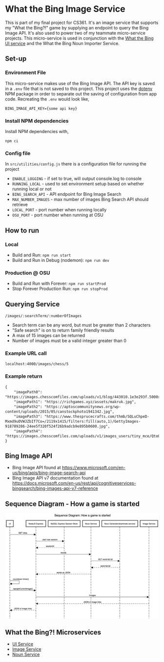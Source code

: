 # What the Bing Image Service
This is part of my final project for CS361.  It's an image service that supports my
"What the Bing?!" game by supplying an endpoint to query the Bing Image API.  It's also used
to power two of my teammate micro-service projects.  This micro-service is used in
conjunction with the [What the Bing UI service](https://github.com/AnnawanDev/What-the-Bing-UI-service) and the What the Bing Noun Importer Service.


## Set-up
### Environment File
This micro-service makes use of the Bing Image API.  The API key is saved in a
`.env` file that is not saved to this project.  This project uses the [dotenv](https://www.npmjs.com/package/dotenv) NPM package in order to separate out the saving of configuration from app code. Recreating the `.env` would look like,

```
BING_IMAGE_API_KEY={some api key}
```

### Install NPM dependencies
Install NPM dependencies with,
```
npm ci
```

### Config file
In `src/utilities/config.js` there is a configuration file for running the project
* `ENABLE_LOGGING` - if set to true, will output console.log to console
* `RUNNING_LOCAL` - used to set environment setup based on whether running local or not
* `BING_SEARCH_API` - API endpoint for Bing Image Search
* `MAX_NUMBER_IMAGES` - max number of images Bing Search API should retrieve
* `LOCAL_PORT` - port number when running locally
* `OSU_PORT` - port number when running at OSU


## How to run
### Local
* Build and Run: `npm run start`
* Build and Run in Debug (nodemon): `npm run dev`

### Production @ OSU
* Build and Run with Forever: `npm run startProd`
* Stop Forever Production Run: `npm run stopProd`


## Querying Service
```
/images/:searchTerm/:numberOfImages
```
* Search term can be any word, but must be greater than 2 characters
* "Safe search" is on to return family friendly results
* A max of 15 images can be returned
* Number of images must be a valid integer greater than 0

### Example URL call
```
localhost:4000/images/chess/5
```

### Example return
```
{
    "imagePath0": "https://images.chesscomfiles.com/uploads/v1/blog/443010.1e3e293f.5000x5000o.2f38f3b00ff6.jpeg",
    "imagePath1": "https://richgames.xyz/assets/makruk.jpg",
    "imagePath2": "https://aptoscommunitynews.org/wp-content/uploads/2015/05/canstockphoto1941342.jpg",
    "imagePath3": "https://www.thesprucecrafts.com/thmb/SQLuChpeD-Mxmd9uOVWJZbIf7Co=/2119x1415/filters:fill(auto,1)/GettyImages-918789286-24ee5f320f524f26b9adcb9e895b0600.jpg",
    "imagePath4": "https://images.chesscomfiles.com/uploads/v1/images_users/tiny_mce/QtoQlevel3/phpmXCTtm.jpeg"
}
```


## Bing Image API
* Bing Image API found at https://www.microsoft.com/en-us/bing/apis/bing-image-search-api
* Bing Image API v7 documentation found at https://docs.microsoft.com/en-us/rest/api/cognitiveservices-bingsearch/bing-images-api-v7-reference


## Sequence Diagram - How a game is started
![How a game is started](./How-a-game-is-started.png)


## What the Bing?! Microservices
* [UI Service](https://github.com/AnnawanDev/What-the-Bing-UI-service)
* [Image Service](https://github.com/AnnawanDev/What-the-Bing-Image-Service)
* [Noun Service](https://github.com/AnnawanDev/What-the-Bing-noun-importer-service)
